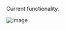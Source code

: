 Current functionality. 

![image](https://user-images.githubusercontent.com/9252634/112999636-1d90e600-913d-11eb-9ff8-42aedc39cac1.png)
